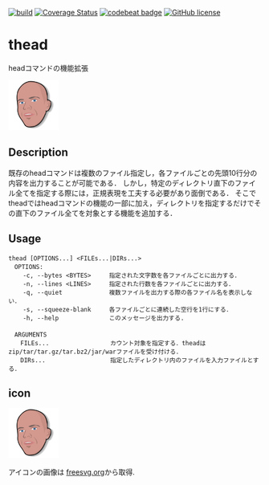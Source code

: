[![build](https://github.com/akanatr/thead/actions/workflows/build.yml/badge.svg)](https://github.com/akanatr/thead/actions/workflows/build.yml)
[![Coverage Status](https://coveralls.io/repos/github/akanatr/thead/badge.svg?branch=main)](https://coveralls.io/github/akanatr/thead?branch=main)
[![codebeat badge](https://codebeat.co/badges/dd29b1a2-7c3c-4c2a-b08e-87e152043f57)](https://codebeat.co/projects/github-com-akanatr-thead-main)
[![GitHub license](https://img.shields.io/github/license/akanatr/thead)](https://github.com/akanatr/thead/blob/main/LICENSE)

# thead
headコマンドの機能拡張 

<img src="./img/thead_icon.svg" width="100">

## Description
既存のheadコマンドは複数のファイル指定し，各ファイルごとの先頭10行分の内容を出力することが可能である．
しかし，特定のディレクトリ直下のファイル全てを指定する際には，正規表現を工夫する必要があり面倒である．
そこでtheadではheadコマンドの機能の一部に加え，ディレクトリを指定するだけでその直下のファイル全てを対象とする機能を追加する．


## Usage
```
thead [OPTIONS...] <FILEs...|DIRs...>  
　OPTIONS:  
    -c, --bytes <BYTES>     指定された文字数を各ファイルごとに出力する．
    -n, --lines <LINES>     指定された行数を各ファイルごとに出力する．
    -q, --quiet             複数ファイルを出力する際の各ファイル名を表示しない．
    -s, --squeeze-blank     各ファイルごとに連続した空行を1行にする．  
    -h, --help              このメッセージを出力する.  
    
　ARGUMENTS   
　　FILEs...                 カウント対象を指定する．theadはzip/tar/tar.gz/tar.bz2/jar/warファイルを受け付ける．
　　DIRs...                  指定したディレクトリ内のファイルを入力ファイルとする．
```
  
## icon
<img src="./img/thead_icon.svg" width="100">  

アイコンの画像は [freesvg.org](https://freesvg.org/rejons-head-vector)から取得.
